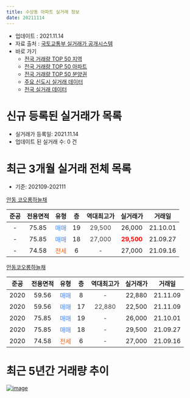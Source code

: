 ```yaml
---
title: 수상동 아파트 실거래 정보
date: 20211114
---
```


* 업데이트 : 2021.11.14
* 자료 출처 : [국토교통부 실거래가 공개시스템](http://rt.molit.go.kr)
* 바로 가기
    * [전국 거래량 TOP 50 지역](https://apt-info.github.io/apt-trade-info/tr)
    * [전국 거래량 TOP 50 아파트](https://apt-info.github.io/apt-trade-info/ta)
    * [전국 거래량 TOP 50 분양권](https://apt-info.github.io/apt-trade-info/tb)
    * [주요 신도시 실거래 데이터](https://apt-info.github.io/apt-trade-info/newtown)
    * [전국 실거래 데이터](https://apt-info.github.io/apt-trade-info/all)



<script async src="https://pagead2.googlesyndication.com/pagead/js/adsbygoogle.js"></script>
<!-- 기본광고 -->
<ins class="adsbygoogle"
     style="display:block"
     data-ad-client="ca-pub-1142216861245946"
     data-ad-slot="4805727019"
     data-ad-format="auto"
     data-full-width-responsive="true"></ins>
<script>
     (adsbygoogle = window.adsbygoogle || []).push({});
</script>


# 신규 등록된 실거래가 목록

* 실거래가 등록일: 2021.11.14
* 업데이트 된 실거래 수: 0 건




<script async src="https://pagead2.googlesyndication.com/pagead/js/adsbygoogle.js"></script>
<!-- 기본광고 -->
<ins class="adsbygoogle"
     style="display:block"
     data-ad-client="ca-pub-1142216861245946"
     data-ad-slot="4805727019"
     data-ad-format="auto"
     data-full-width-responsive="true"></ins>
<script>
     (adsbygoogle = window.adsbygoogle || []).push({});
</script>


# 최근 3개월 실거래 전체 목록
* 기준: 202109-202111


[안동 코오롱하늘채](https://search.naver.com/search.naver?query=%EC%95%88%EB%8F%99+%EC%BD%94%EC%98%A4%EB%A1%B1%ED%95%98%EB%8A%98%EC%B1%84)

|준공|전용면적|유형|층|역대최고가|실거래가|거래일|
|:---:|:---:|:---:|:---:|:---:|:---:|:---:|
|-|75.85|<span style="color:#4285F3">매매</span>|19|<span style="color:#444444">29,500</span>|26,000|21.10.01|
|-|75.85|<span style="color:#4285F3">매매</span>|18|<span style="color:#444444">27,000</span>|<b><span style="color:#FF0000">29,500</span></b>|21.09.27|
|-|74.58|<span style="color:#FF5A00">전세</span>|6|<span style="color:#444444">-</span>|27,000|21.09.16|

[안동코오롱하늘채](https://search.naver.com/search.naver?query=%EC%95%88%EB%8F%99%EC%BD%94%EC%98%A4%EB%A1%B1%ED%95%98%EB%8A%98%EC%B1%84)

|준공|전용면적|유형|층|역대최고가|실거래가|거래일|
|:---:|:---:|:---:|:---:|:---:|:---:|:---:|
|2020|59.56|<span style="color:#4285F3">매매</span>|8|<span style="color:#444444">-</span>|22,880|21.11.09|
|2020|59.56|<span style="color:#4285F3">매매</span>|17|<span style="color:#444444">22,880</span>|22,500|21.11.09|
|2020|75.85|<span style="color:#4285F3">매매</span>|19|<span style="color:#444444">-</span>|26,000|21.10.01|
|2020|75.85|<span style="color:#4285F3">매매</span>|18|<span style="color:#444444">-</span>|29,500|21.09.27|
|2020|74.58|<span style="color:#FF5A00">전세</span>|6|<span style="color:#444444">-</span>|27,000|21.09.16|



<script async src="https://pagead2.googlesyndication.com/pagead/js/adsbygoogle.js"></script>
<!-- 기본광고 -->
<ins class="adsbygoogle"
     style="display:block"
     data-ad-client="ca-pub-1142216861245946"
     data-ad-slot="4805727019"
     data-ad-format="auto"
     data-full-width-responsive="true"></ins>
<script>
     (adsbygoogle = window.adsbygoogle || []).push({});
</script>


# 최근 5년간 거래량 추이


<div style="width:100%;">
    <canvas id="deal_progress" height="200"></canvas>
</div>

<script>
new Chart(document.getElementById("deal_progress"), {
    type: 'line',
    data: {
        labels: ['18.03','18.04','18.11','19.01','19.04','19.05','19.09','19.11','19.12','20.01','20.02','20.03','20.04','20.05','20.08','20.09','20.10','20.11','20.12','21.01','21.02','21.03','21.04','21.05','21.07','21.08','21.09','21.10','21.11'],
        datasets: [{
            label: '매매/분양권',
            data: [2,1,1,1,1,2,1,1,1,1,1,3,4,3,0,4,0,1,2,5,3,1,5,1,4,1,2,2,2],
            borderColor: "rgba(66, 133, 243, 1)",
            backgroundColor: "rgba(66, 133, 243, 0.05)",
            borderWidth: 1,
            pointRadius: 0,
            fill: false,
            lineTension: 0
        },{
            label: '전/월세',
            data: [0,0,0,0,0,0,0,0,0,3,4,4,2,3,1,1,1,0,0,0,1,2,0,0,0,1,2,0,0],
            borderColor: "rgba(255, 90, 0, 1)",
            backgroundColor: "rgba(255, 90, 0, 0.05)",
            borderWidth: 1,
            pointRadius: 0,
            fill: false,
            lineTension: 0
        },{
            label: '합계',
            data: [2,1,1,1,1,2,1,1,1,4,5,7,6,6,1,5,1,1,2,5,4,3,5,1,4,2,4,2,2],
            borderColor: "rgba(0, 0, 0, 1)",
            backgroundColor: "rgba(0, 0, 0, 0.03)",
            borderWidth: 0.1,
            pointRadius: 0,
            fill: true,
            lineTension: 0
        }
        ]
    },
    options: {
        responsive: true,
        title: {
            display: false
        },
        tooltips: {
            mode: 'index',
            intersect: false
        },
        hover: {
            mode: 'nearest',
            intersect: true
        },
        scales: {
            xAxes: [{
                display: true,
                scaleLabel: {
                    display: true,
                    labelString: '년/월'
                }
            }],
            yAxes: [{
                display: true,
                ticks: {
                    suggestedMin: 0,
                },
                scaleLabel: {
                    display: true,
                    labelString: '실거래 수'
                }
            }]
        }
    }
});

</script>


[![image](https://apt-info.github.io/images/2020-01-03-apt-trade-info/1024x500.png)](https://play.google.com/store/apps/details?id=com.aptinfo.apttradeinfo)


